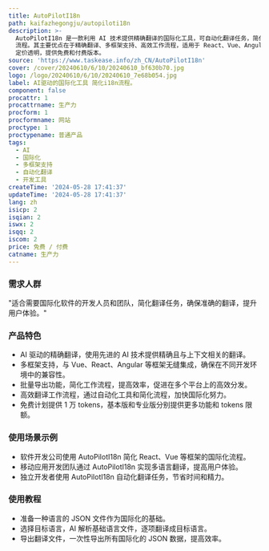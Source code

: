 ```yaml
---
title: AutoPilotI18n
path: kaifazhegongju/autopiloti18n
description: >-
  AutoPilotI18n 是一款利用 AI 技术提供精确翻译的国际化工具，可自动化翻译任务，简化 i18n
  流程。其主要优点在于精确翻译、多框架支持、高效工作流程，适用于 React、Vue、Angular 等。AutoPilotI18n
  定价透明，提供免费和付费版本。
source: 'https://www.taskease.info/zh_CN/AutoPilotI18n'
cover: /cover/20240610/6/10/20240610_bf630b70.jpg
logo: /logo/20240610/6/10/20240610_7e68b054.jpg
label: AI驱动的国际化工具 简化i18n流程。
component: false
procattr: 1
procattrname: 生产力
procform: 1
procformname: 网站
proctype: 1
proctypename: 普通产品
tags:
  - AI
  - 国际化
  - 多框架支持
  - 自动化翻译
  - 开发工具
createTime: '2024-05-28 17:41:37'
updateTime: '2024-05-28 17:41:37'
lang: zh
isicp: 2
isqian: 2
iswx: 2
isqq: 2
iscom: 2
price: 免费 / 付费
catname: 生产力
---
```




### 需求人群
"适合需要国际化软件的开发人员和团队，简化翻译任务，确保准确的翻译，提升用户体验。"

### 产品特色
* AI 驱动的精确翻译，使用先进的 AI 技术提供精确且与上下文相关的翻译。
* 多框架支持，与 Vue、React、Angular 等框架无缝集成，确保在不同开发环境中的兼容性。
* 批量导出功能，简化工作流程，提高效率，促进在多个平台上的高效分发。
* 高效翻译工作流程，通过自动化工具和简化流程，加快国际化努力。
* 免费计划提供 1 万 tokens，基本版和专业版分别提供更多功能和 tokens 限额。

### 使用场景示例
* 软件开发公司使用 AutoPilotI18n 简化 React、Vue 等框架的国际化流程。
* 移动应用开发团队通过 AutoPilotI18n 实现多语言翻译，提高用户体验。
* 独立开发者使用 AutoPilotI18n 自动化翻译任务，节省时间和精力。

### 使用教程
* 准备一种语言的 JSON 文件作为国际化的基础。
* 选择目标语言，AI 解析基础语言文件，逐项翻译成目标语言。
* 导出翻译文件，一次性导出所有国际化的 JSON 数据，提高效率。

  
